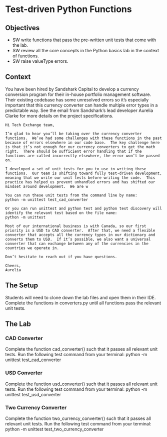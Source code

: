 # Test-driven Python Functions

## Objectives
* SW write functions that pass the pre-written unit tests that come with the lab. 
* SW review all the core concepts in the Python basics lab in the context of functions. 
* SW raise valueType errors.

## Context
You have been hired by Sandshark Capital to develop a currency conversion program for their in-house portfolio management software.  Their existing codebase has some unresolved errors so it’s especially important that this currency converter can handle multiple error types in a predictable way.  See the email from Sandshark’s lead developer Aurelia Clarke for more details on the project specifications.

```
Hi Tech Exchange team,

I’m glad to hear you’ll be taking over the currency converter functions.  We’ve had some challenges with these functions in the past because of errors elsewhere in our code base.  The key challenge here is that it’s not enough for our currency converters to get the math right.  There should be sufficient error handling that if the functions are called incorrectly elsewhere, the error won’t be passed on.

I developed a set of unit tests for you to use in writing these functions.  Our team is shifting toward fully test-driven development, meaning that we write our unit tests before writing the code.  This practice has helped us prevent unhandled errors and has shifted our mindset around development.  We are w

You can run these unit tests from the command line by name:
python -m unittest test_cad_converter

Or you can run unittest and python test and python test discovery will identify the relevant test based on the file name:
python -m unittest
	
Most of our international business is with Canada, so our first priority is a USD to CAD converter.  After that, we need a flexible converter that accepts all the currency types in our dictionary and converts them to USD.  If it’s possible, we also want a universal converter that can exchange between any of the currencies in the countries we operate in.

Don’t hesitate to reach out if you have questions.

Cheers,
Aurelia
```

## The Setup
Students will need to clone down the lab files and open them in their IDE.  Complete the functions in converters.py until all functions pass the relevant unit tests.

## The Lab

### CAD Converter
Complete the function cad_converter() such that it passes all relevant unit tests.
Run the following test command from your terminal:
python -m unittest test_cad_converter

### USD Converter
Complete the function usd_converter() such that it passes all relevant unit tests.
Run the following test command from your terminal:
python -m unittest test_usd_converter

### Two Currency Converter
Complete the function two_currency_converter() such that it passes all relevant unit tests.
Run the following test command from your terminal:
python -m unittest test_two_currency_converter

